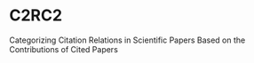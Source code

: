 # C2RC2
Categorizing Citation Relations in Scientific Papers Based on the Contributions of Cited Papers
